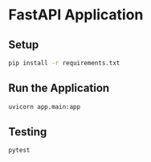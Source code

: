 # FastAPI Application

## Setup
```bash
pip install -r requirements.txt
```

## Run the Application
```bash
uvicorn app.main:app
```

## Testing
```bash
pytest
```